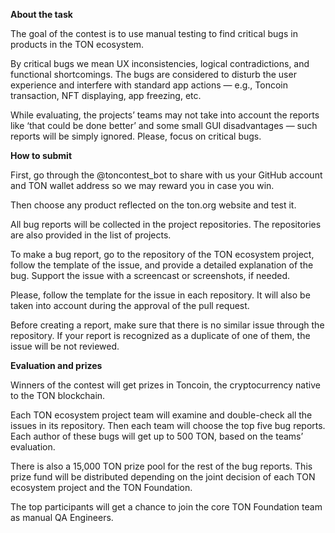 **About the task**

The goal of the contest is to use manual testing to find critical bugs in products in the TON ecosystem.

By critical bugs we mean UX inconsistencies, logical contradictions, and functional shortcomings. The bugs are considered to disturb the user experience and interfere with standard app actions — e.g., Toncoin transaction, NFT displaying, app freezing, etc.

While evaluating, the projects’ teams may not take into account the reports like ‘that could be done better’ and some small GUI disadvantages — such reports will be simply ignored. Please, focus on critical bugs.

**How to submit**

First, go through the @toncontest_bot to share with us your GitHub account and TON wallet address so we may reward you in case you win.

Then choose any product reflected on the ton.org website and test it.

All bug reports will be collected in the project repositories. The repositories are also provided in the list of projects.

To make a bug report, go to the repository of the TON ecosystem project, follow the template of the issue, and provide a detailed explanation of the bug. Support the issue with a screencast or screenshots, if needed.

Please, follow the template for the issue in each repository. It will also be taken into account during the approval of the pull request.

Before creating a report, make sure that there is no similar issue through the repository. If your report is recognized as a duplicate of one of them, the issue will be not reviewed.

**Evaluation and prizes**

Winners of the contest will get prizes in Toncoin, the cryptocurrency native to the TON blockchain.

Each TON ecosystem project team will examine and double-check all the issues in its repository. Then each team will choose the top five bug reports. Each author of these bugs will get up to 500 TON, based on the teams’ evaluation.

There is also a 15,000 TON prize pool for the rest of the bug reports. This prize fund will be distributed depending on the joint decision of each TON ecosystem project and the TON Foundation.

The top participants will get a chance to join the core TON Foundation team as manual QA Engineers.
